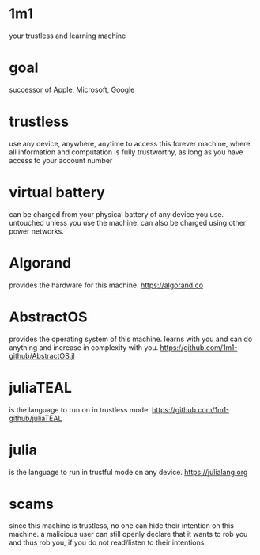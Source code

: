 # 1m1
your trustless and learning machine

# goal
successor of Apple, Microsoft, Google

# trustless
use any device, anywhere, anytime to access this forever machine, where all information and computation is fully trustworthy, as long as you have access to your account number

# virtual battery
can be charged from your physical battery of any device you use. untouched unless you use the machine. can also be charged using other power networks.

# Algorand
provides the hardware for this machine.
https://algorand.co

# AbstractOS
provides the operating system of this machine.
learns with you and can do anything and increase in complexity with you.
https://github.com/1m1-github/AbstractOS.jl

# juliaTEAL
is the language to run on in trustless mode.
https://github.com/1m1-github/juliaTEAL

# julia
is the language to run in trustful mode on any device.
https://julialang.org

# scams
since this machine is trustless, no one can hide their intention on this machine. a malicious user can still openly declare that it wants to rob you and thus rob you, if you do not read/listen to their intentions.
